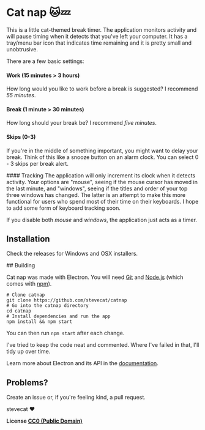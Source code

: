 # Cat nap :cat::zzz:

This is a little cat-themed break timer. The application monitors activity and
will pause timing when it detects that you've left your computer. It has a tray/menu bar
icon that indicates time remaining and it is pretty small and unobtrusive.

There are a few basic settings:

#### Work (15 minutes > 3 hours)
How long would you like to work before a break is suggested? I recommend *55 minutes*.

#### Break (1 minute > 30 minutes)
How long should your break be? I recommend *five minutes*.

#### Skips (0-3)
If you're in the middle of something important, you might want to delay your break. Think
of this like a snooze button on an alarm clock. You can select 0 - 3 skips per break alert.

#### Tracking
The application will only increment its clock when it detects activity. Your options are
"mouse", seeing if the mouse cursor has moved in the last minute, and "windows", seeing if
the titles and order of your top three windows has changed. The latter is an attempt to
make this more functional for users who spend most of their time on their keyboards. I hope
to add some form of keyboard tracking soon.

If you disable both *mouse* and *windows*, the application just acts as a timer.

## Installation

Check the releases for Windows and OSX installers.

## Building

Cat nap was made with Electron. You will need [Git](https://git-scm.com/) and [Node.js](https://nodejs.org/en/download/) (which comes with [npm](http://npmjs.com/)).

```
# Clone catnap
git clone https://github.com/stevecat/catnap
# Go into the catnap directory
cd catnap
# Install dependencies and run the app
npm install && npm start
```

You can then run `npm start` after each change.

I've tried to keep the code neat and commented. Where I've failed in that, I'll tidy up
over time.

Learn more about Electron and its API in the [documentation](http://electron.atom.io/docs/latest).

## Problems?

Create an issue or, if you're feeling kind, a pull request.

stevecat :heart:

**License [CC0 (Public Domain)](LICENSE.md)**
